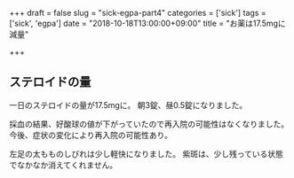 +++
draft = false
slug = "sick-egpa-part4"
categories = ['sick']
tags = ['sick', 'egpa']
date = "2018-10-18T13:00:00+09:00"
title = "お薬は17.5mgに減量"

+++

## ステロイドの量
一日のステロイドの量が17.5mgに。
朝3錠、昼0.5錠になりました。

<!--more-->

採血の結果、好酸球の値が下がっていたので再入院の可能性はなくなりました。
今後、症状の変化により再入院の可能性あり。

左足の太もものしびれは少し軽快になりました。
紫斑は、少し残っている状態でなかなか消えてくれません。
